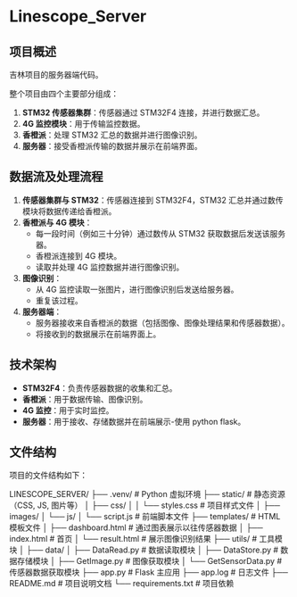 # Linescope_Server

## 项目概述

吉林项目的服务器端代码。

整个项目由四个主要部分组成：

1. **STM32 传感器集群**：传感器通过 STM32F4 连接，并进行数据汇总。
2. **4G 监控模块**：用于传输监控数据。
3. **香橙派**：处理 STM32 汇总的数据并进行图像识别。
4. **服务器**：接受香橙派传输的数据并展示在前端界面。

## 数据流及处理流程

1. **传感器集群与 STM32**：传感器连接到 STM32F4，STM32 汇总并通过数传模块将数据传递给香橙派。
2. **香橙派与 4G 模块**：
   - 每一段时间（例如三十分钟）通过数传从 STM32 获取数据后发送该服务器。
   - 香橙派连接到 4G 模块。
   - 读取并处理 4G 监控数据并进行图像识别。
3. **图像识别**：
   - 从 4G 监控读取一张图片，进行图像识别后发送给服务器。
   - 重复该过程。
4. **服务器端**：
   - 服务器接收来自香橙派的数据（包括图像、图像处理结果和传感器数据）。
   - 将接收到的数据展示在前端界面上。

## 技术架构

- **STM32F4**：负责传感器数据的收集和汇总。
- **香橙派**：用于数据传输、图像识别。
- **4G 监控**：用于实时监控。
- **服务器**：用于接收、存储数据并在前端展示-使用 python flask。

## 文件结构

项目的文件结构如下：

LINESCOPE_SERVER/
├── .venv/ # Python 虚拟环境
├── static/ # 静态资源（CSS, JS, 图片等）
│ ├── css/
│ │ └── styles.css # 项目样式文件
│ ├── images/
│ └── js/
│ └── script.js # 前端脚本文件
├── templates/ # HTML 模板文件
│ ├── dashboard.html # 通过图表展示以往传感器数据
│ ├── index.html # 首页
│ └── result.html # 展示图像识别结果
├── utils/ # 工具模块
│ ├── data/
│ ├── DataRead.py # 数据读取模块
│ ├── DataStore.py # 数据存储模块
│ ├── GetImage.py # 图像获取模块
│ └── GetSensorData.py # 传感器数据获取模块
├── app.py # Flask 主应用
├── app.log # 日志文件
├── README.md # 项目说明文档
└── requirements.txt # 项目依赖
